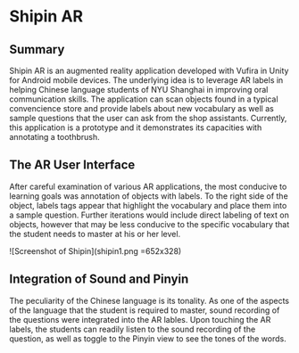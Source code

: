 # Shipin AR

## Summary
Shipin AR is an augmented reality application developed with Vufira in Unity for Android mobile devices. The underlying idea is to leverage AR labels in helping Chinese language students of NYU Shanghai in improving oral communication skills. The application can scan objects found in a typical convencience store and provide labels about new vocabulary as well as sample questions that the user can ask from the shop assistants. Currently, this application is a prototype and it demonstrates its capacities with annotating a toothbrush.

## The AR User Interface
After careful examination of various AR applications, the most conducive to learning goals was annotation of objects with labels. To the right side of the object, labels tags appear that highlight the vocabulary and place them into a sample question. Further iterations would include direct labeling of text on objects, however that may be less conducive to the specific vocabulary that the student needs to master at his or her level.

![Screenshot of Shipin](shipin1.png =652x328)

## Integration of Sound and Pinyin
The peculiarity of the Chinese language is its tonality. As one of the aspects of the language that the student is required to master, sound recording of the questions were integrated into the AR lables. Upon touching the AR labels, the students can readily listen to the sound recording of the question, as well as toggle to the Pinyin view to see the tones of the words.

